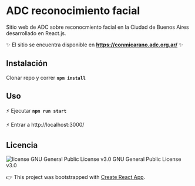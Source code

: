 # ADC reconocimiento facial  

Sitio web de ADC sobre reconocmiento facial en la Ciudad de Buenos Aires desarrollado en React.js. 

:sparkles: El sitio se encuentra disponible en **https://conmicarano.adc.org.ar/** :sparkles: 

## Instalación

Clonar repo y correr 
**`npm install`**

## Uso

 :zap: Ejecutar **`npm run start`**

 :zap: Entrar a http://localhost:3000/

## Licencia
<img src="https://img.shields.io/badge/license-GPL--3-brightgreen" alt="license GNU General Public License v3.0">   GNU General Public License v3.0

:point_right: This project was bootstrapped with [Create React App](https://github.com/facebook/create-react-app).
